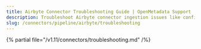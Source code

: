 ```yaml
---
title: Airbyte Connector Troubleshooting Guide | OpenMetadata Support
description: Troubleshoot Airbyte connector ingestion issues like config errors, job failures, or schema mismatch.
slug: /connectors/pipeline/airbyte/troubleshooting
---
```


{% partial file="/v1.11/connectors/troubleshooting.md" /%}
